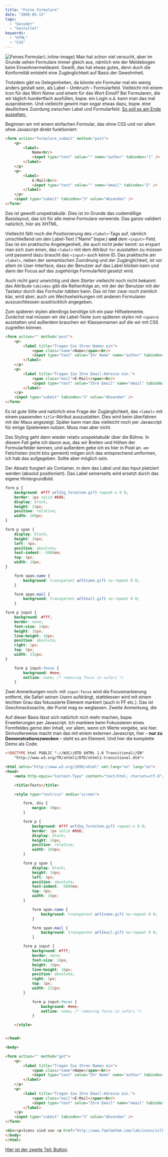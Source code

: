 ```yaml
---
title: "Feine Formulare"
date: "2008-05-13"
tags:
  - "Gecodet"
  - "Gestaltet"
keywords:
  - "HTML"
  - "CSS"
---
```


![Feines Formular](/img/codecandies/ZZ44E2CD5C.jpg){:.inline-image} Man hat schon viel versucht, aber im Grunde sehen Formulare immer gleich aus, nämlich wie der Meldebogen beim Einwohnermeldeamt. Gewiß, das hat etwas gutes, denn duch die Konformität entsteht eine Zugänglichkeit auf Basis der Gewohnheit.

Trotzdem gibt es Gelegenheiten, da könnte ein Formular mal ein wenig anders gestalt sein, als Label – Umbruch – Formularfeld. Vielleicht mit einem Icon für das Wort _Name_ und einem für das Wort _Email_? Bei Formularen, die wir täglich hundertfach ausfüllen, bspw. ein Login o.ä. kann man das mal ausprobieren. Und vielleicht gewint man sogar etwas dazu, bspw. eine deutlichere Zuordung zwischen Label und Formularfeld. [So soll es am Ende aussehen.](http://projektkrematorium.de/codecandies/formular1/)

Beginnen wir mit einem einfachen Formular, das ohne CSS und vor allem ohne Javascript direkt funktioniert:

```html
<form action="formulare_submit" method="post">
	<p>
		<label>
			Name<br/>
			<input type="text" value="" name="author" tabindex="1" />
		</label>
	</p>
	<p>
		<label>
			E-Mail<br/>
			<input type="text" value="" name="email" tabindex="2" />
		</label>
	</p>
	<input type="submit" tabindex="3" value="Absenden" />
</form>
```

Das ist gewollt unspektakulär. Dies ist im Grunde das codemäßige Basislayout, das ich für alle meine Formulare verwende. Das ganze validiert natürlich, hier als XHTML.

Vielleicht fällt noch die Positionierung des `<label>`\-Tags auf, nämlich umschließend um den Label-Text (“Name” bspw.) **und** dem `<input>`\-Feld. Das ist ein praktische Angelegenheit, die auch nicht jeder kennt: so erspart man sich zum einen, das `<label>` mit dem Attribut `for` ausstatten zu müssen und passend dazu braucht das `<input>` auch keine ID. Das praktische am `<label>`, neben der semantischen Zuordnung und der Zugänglichkeit, ist vor allem im User-Interface, dass der Benutzer auf das Label klicken kann und dann der Focus auf das zugehörige Formularfeld gesetzt wird.

Auch nicht ganz unwichtig und dem _Starter_ vielleicht noch nicht bekannt: das Attribute `tabindex` gibt die Reihenfolge an, mit der der Benutzer mit der Tastatur durch das Formular _tabben_ kann. Das ist hier zwar noch ziemlich klar, wird aber, auch um Wechselwirkungen mit anderen Formularen auszuschliessen ausdrücklich angegeben.

Zum späteren stylen allerdings benötige ich ein paar Hilfselemente. Zunächst mal müssen wir die Label-Texte zum späteren stylen mit `<span>`s ausstatten und außerdem brauchen wir Klassennamen auf die wir mit CSS zugreifen können.

```html
<form action="" method="post">
	<p>
		<label title="Tragen Sie Ihren Namen ein">
			<span class="name">Name</span><br/>
			<input type="text" value="Ihr Name" name="author" tabindex="1"  />
		</label>
	</p>
	<p>
		<label title="Tragen Sie Ihre Email-Adresse ein.">
			<span class="mail">E-Mail</span><br/>
			<input type="text" value="Ihre Email" name="email" tabindex="2" />
		</label>
	</p>
	<input type="submit" tabindex="3" value="Absenden" />
</form>
```

Es ist gute Sitte und natürlich eine Frage der Zugänglichkeit, das `<label>` mit einem paasenden `title`\-Attribut auszustatten. Dies wird beim überfahren mit der Maus angezeigt. Später kann man das vielleicht noch per Javascript für einige Spielereien nutzen. Muss man aber nicht.

Das Styling geht dann wieder relativ unspektakulär über die Bühne. In diesem Fall gehe ich davon aus, das wir Breiten und Höhen der Formularfelder kennen, und außerdem gebe ich es hier in Pixel an. `em`\-Fetichisten (nicht bös gemeint) mögen sich das entsprechend umformen, ich hab das aufgegeben. Sollte aber möglich sein.

Der Absatz fungiert als Container, in dem das Label und das Input platziert werden (absolut positioniert). Das Label seinerseits wird ersetzt durch das eigene Hintergrundbild.

```css
form p {
	background: #fff url(bg_formitem.gif) repeat-x 0 0;
	border: 1px solid #666;
	display: block;
	height: 24px;
	position: relative;
	width: 260px;
}

form p span {
	display: block;
	height: 16px;
	left: 4px;
	position: absolute;
	text-indent: -5000em;
	top: 4px;
	width: 16px;
}

	form span.name {
		background: transparent url(name.gif) no-repeat 0 0;
	}

	form span.mail {
		background: transparent url(mail.gif) no-repeat 0 0;
	}

form p input {
	background: #fff;
	border: none;
	font-size: 14px;
	height: 16px;
	line-height: 16px;
	position: absolute;
	right: 1px;
	top: 3px;
	width: 232px;
}

	form p input:focus {
		background: #eee;
		outline: none; /* removing focus in safari */
	}
```

Zwei Anmerkungen noch: mit `input:focus` wird die Focusmarkierung entfernt, die Safari seinen Usern aufdrängt, stattdessen wird mit einem leichten Grau das fokussierte Element markiert (auch in FF etc.). Das ist Geschmackssache, der Purist mag es weglassen. Zweite Anmerkung, die

Auf dieser Basis lässt sich natürlich nich mehr machen, bspw. Erweiterungen per Javascript. Ich markiere beim Fokussieren eines Formfeldes gerne den Inhalt, vor allem, wenn ich Werte vorgebe, wie hier. Sinnvollerweise macht man das mit einem externen Javascript, hier – **nur zu Demonstrationszwecken** – steht es am Element. Und hier die komplette Demo als Code.

```html
<!DOCTYPE html PUBLIC "-//W3C//DTD XHTML 1.0 Transitional//EN"
	"http://www.w3.org/TR/xhtml1/DTD/xhtml1-transitional.dtd">

<html xmlns="http://www.w3.org/1999/xhtml" xml:lang="en" lang="en">
<head>
	<meta http-equiv="Content-Type" content="text/html; charset=utf-8"/>

	<title>Tests</title>

	<style type="text/css" media="screen">

		form, div {
			margin: 40px;
		}

		form p {
			background: #fff url(bg_formitem.gif) repeat-x 0 0;
			border: 1px solid #666;
			display: block;
			height: 24px;
			position: relative;
			width: 260px;
		}

		form p span {
			display: block;
			height: 16px;
			left: 4px;
			position: absolute;
			text-indent: -5000em;
			top: 4px;
			width: 16px;
		}

			form span.name {
				background: transparent url(name.gif) no-repeat 0 0;
			}

			form span.mail {
				background: transparent url(mail.gif) no-repeat 0 0;
			}

		form p input {
			background: #fff;
			border: none;
			font-size: 14px;
			height: 16px;
			line-height: 16px;
			position: absolute;
			right: 1px;
			top: 3px;
			width: 232px;
		}

			form p input:focus {
				background: #eee;
				outline: none; /* removing focus in safari */
			}

	</style>


</head>

<body>

<form action="" method="get">
	<p>
		<label title="Tragen Sie Ihren Namen ein">
			<span class="name">Name</span><br/>
			<input type="text" value="Ihr Name" name="author" tabindex="1" onfocus="this.value='';"  />
		</label>
	</p>
	<p>
		<label title="Tragen Sie Ihre Email-Adresse ein.">
			<span class="mail">E-Mail</span><br/>
			<input type="text" value="Ihre Email" name="email" tabindex="2" onfocus="this.value='';" />
		</label>
	</p>
	<input type="submit" tabindex="3" value="Absenden" />
</form>

<div><p>Icons sind von <a href="http://www.famfamfam.com/lab/icons/silk/">Fam Fam Fam</a></p></div>
</body>
</html>
```

[Hier ist der zweite Teil: Button](/codecandies/2008/05/20/feine-formulare-ii-der-button/).
